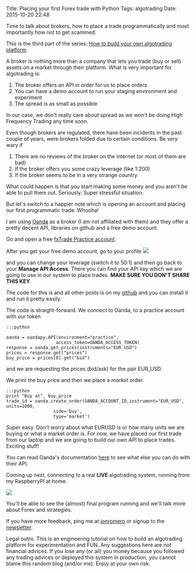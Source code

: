 Title: Placing your first Forex trade with Python
Tags: algotrading
Date: 2015-10-20 22:48

Time to talk about brokers, how to place a trade programmatically and most importantly how not to get scammed.

This is the third part of the series: [How to build your own algotrading platform](how-to-build-your-own-algorithmic-trading-platform.html).

A broker is nothing more than a company that lets you trade (buy or sell) assets on a market through their platform. What is very important for algotrading is: 

1. The broker offers an API in order for us to place orders
2. You can have a demo account to run your staging environment and experiment
3. The spread is as small as possible

In our case, we don't really care about spread as we won't be doing High Frequency Trading any time soon.

Even though brokers are regulated, there have been incidents in the past couple of years, were brokers folded due to certain conditions. Be *very* wary if 

1. There are no reviews of the broker on the internet (or most of them are bad)
2. If the broker offers you some crazy leverage (like 1:200)
3. If the broker seems to be in a very strange country


What could happen is that you start making some money and you aren't be able to pull them out. Seriously. Super stressful situation.

But let's switch to a happier note which is opening an account and placing our first programmatic trade. Whooha!

I am using [Oanda](http://www.oanda.com/) as a broker (I am not affiliated with them) and they offer a pretty decent API, libraries on github and a free demo account. 

Go and open a free [fxTrade Practice account](https://fxtrade.oanda.com/your_account/fxtrade/register/gate).

After you get your free demo account, go to your profile 
<img src="https://dl.dropboxusercontent.com/u/757245/jonio/oanda.png" />

and you can change your leverage (switch it to 50:1) and then go back to your **Manage API Access**. There you can find your API key which we are going to use in our system to place trades. **MAKE SURE YOU DON'T SHARE THIS KEY**.

The code for this is and all other posts is on my [github](https://github.com/jonromero/Forex-algotrading) and you can install it and run it pretty easily.

The code is straight-forward. We connect to Oanda, to a practice account with our token 

	:::python
 
	oanda = oandapy.API(environment="practice",
                       access_token=OANDA_ACCESS_TOKEN)
	response = oanda.get_prices(instruments="EUR_USD")
	prices = response.get("prices")
	buy_price = prices[0].get("bid")

and we are requesting the prices (bid/ask) for the pair EUR_USD. 

We print the buy price and then we place a *market* order. 

	:::python
	print "Buy at", buy_price
	trade_id = oanda.create_order(OANDA_ACCOUNT_ID,instrument="EUR_USD", units=1000,
                      side='buy',
                      type='market')


Super easy. Don't worry about what EURUSD is or how many units we are buying or what a market order is. For now, we have placed our first trade from our laptop and we are going to build our own API to place trades. Exciting stuff!

You can read Oanda's documentation [here](http://developer.oanda.com/) to see what else you can do with their API.

Coming up next, connecting to a real **LIVE** algotrading system, running from my RaspberryPI at home. 

<img src="https://dl.dropboxusercontent.com/u/757245/jonio/trades-nov.jpg" />

You'll be able to see the (almost) final program running and we'll talk more about Forex and strategies. 

If you have more feedback, ping me at [jonromero](http://www.twitter.com/jonromero) or signup to the [newsletter](http://eepurl.com/bGbOnb). 

Legal outro. This is an engineering tutorial on how to build an algotrading platform for experimentation and FUN. Any suggestions here are not financial advices. 
If you lose any (or all) you money because you followed any trading advices or deployed this system in production, you cannot blame this random blog (and/or me). Enjoy at your own risk. 


